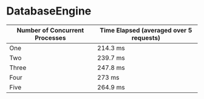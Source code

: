 # DatabaseEngine



| Number of Concurrent Processes | Time Elapsed (averaged over 5 requests) |
| ------| ------ |
| One 	|	214.3 ms|
| Two 	|	239.7 ms|
| Three |	247.8 ms |
| Four 	|	273 ms |
| Five 	|	264.9 ms |

